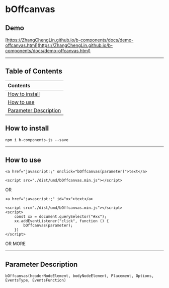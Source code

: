 # bOffcanvas

## Demo

[https://ZhangChengLin.github.io/b-components/docs/demo-offcanvas.html](https://ZhangChengLin.github.io/b-components/docs/demo-offcanvas.html)

---

## Table of Contents

| Contents                                        |
|:------------------------------------------------|
| [How to install](#how-to-install)               |
| [How to use](#how-to-use)                       |
| [Parameter Description](#parameter-description) |

## How to install

```
npm i b-components-js --save
```

---

## How to use

```
<a href="javascript:;" onclick="bOffcanvas(parameter)">text</a>

<script src="./dist/umd/bOffcanvas.min.js"></script>
```

OR

```
<a href="javascript:;" id="xx">text</a>

<script src="./dist/umd/bOffcanvas.min.js"></script>
<script>
    const xx = document.querySelector("#xx");
    xx.addEventListener("click", function () {
        bOffcanvas(parameter);
    })
</script>
```

OR MORE


---

## Parameter Description

```
bOffcanvas(headerNodeElement, bodyNodeElement, Placement, Options, EventsType, EventsFunction)
```
